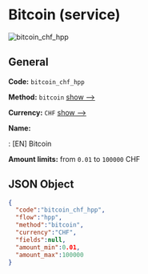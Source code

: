 
# Bitcoin (service) 
![bitcoin_chf_hpp](https://static.openfintech.io/payment_methods/bitcoin_chf_hpp/logo.svg?w=400&c=v0.59.26#w200)  

## General 
 
**Code:** `bitcoin_chf_hpp` 
 
**Method:** `bitcoin` 
 [show -->](/payment-methods/bitcoin/) 
 
**Currency:** `CHF` [show -->](/currencies/CHF/) 
 
**Name:** 
 
:	[EN] Bitcoin 
 
**Amount limits:** from `0.01` to `100000` CHF 

## JSON Object 

```json
{
  "code":"bitcoin_chf_hpp",
  "flow":"hpp",
  "method":"bitcoin",
  "currency":"CHF",
  "fields":null,
  "amount_min":0.01,
  "amount_max":100000
}
```  

